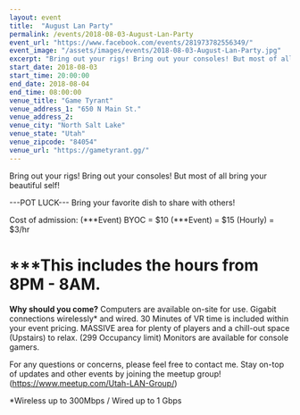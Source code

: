 ```yaml
---
layout: event
title:  "August Lan Party"
permalink: /events/2018-08-03-August-Lan-Party
event_url: "https://www.facebook.com/events/281973782556349/"
event_image: "/assets/images/events/2018-08-03-August-Lan-Party.jpg"
excerpt: "Bring out your rigs! Bring out your consoles! But most of all bring your beautiful self!"
start_date: 2018-08-03
start_time: 20:00:00
end_date: 2018-08-04
end_time: 08:00:00
venue_title: "Game Tyrant"
venue_address_1: "650 N Main St."
venue_address_2:
venue_city: "North Salt Lake"
venue_state: "Utah"
venue_zipcode: "84054"
venue_url: "https://gametyrant.gg/"
---
```


Bring out your rigs!
Bring out your consoles!
But most of all bring your beautiful self!

---POT LUCK---
Bring your favorite dish to share with others!

Cost of admission:
(***Event) BYOC = $10
(***Event) = $15
(Hourly) = $3/hr

***This includes the hours from 8PM - 8AM.
======

**Why should you come?**
Computers are available on-site for use.
Gigabit connections wirelessly* and wired.
30 Minutes of VR time is included within your event pricing.
MASSIVE area for plenty of players and a chill-out space (Upstairs) to relax. (299 Occupancy limit)
Monitors are available for console gamers.

For any questions or concerns, please feel free to contact me.
Stay on-top of updates and other events by joining the meetup group! (https://www.meetup.com/Utah-LAN-Group/)

*Wireless up to 300Mbps / Wired up to 1 Gbps